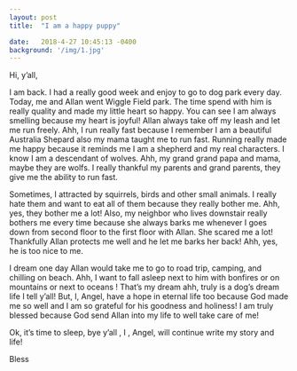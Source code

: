 ```yaml
---
layout: post
title:  "I am a happy puppy"

date:   2018-4-27 10:45:13 -0400
background: '/img/1.jpg'
---
```


Hi, y’all,

I am back. I had a really good week and enjoy to go to dog park every day. Today, me and Allan went Wiggle Field park. The time spend with him is really quality and made my little heart so happy. You can see I am always smelling because my heart is joyful! Allan always take off my leash and let me run freely. Ahh, I run really fast because I remember I am a beautiful Australia Shepard also my mama taught me to run fast. Running really made me happy because it reminds me I am a shepherd and my real characters. I know I am a descendant of wolves. Ahh, my grand grand papa and mama, maybe they are wolfs. I really thankful my parents and grand parents, they give me the ability to run fast.

Sometimes, I attracted by squirrels, birds and other small animals. I really hate them and want to eat all of them because they really bother me. Ahh, yes, they bother me a lot! Also, my neighbor who lives downstair really bothers me every time because she always barks me whenever I goes down from second floor to the first floor with Allan. She scared me a lot! Thankfully Allan protects me well and he let me barks her back! Ahh, yes, he is too nice to me.

I dream one day Allan would take me to go to road trip, camping, and chilling on beach. Ahh, I want to fall asleep next to him with bonfires or on mountains or next to oceans ! That’s my dream ahh, truly is a dog’s dream life I tell y’all! But, I, Angel, have a hope in eternal life too because God made me so well and I am so grateful for his goodness and holiness! I am truly blessed because God send Allan into my life to well take care of me!

Ok, it’s time to sleep, bye y’all , I , Angel, will continue write my story and life!

Bless